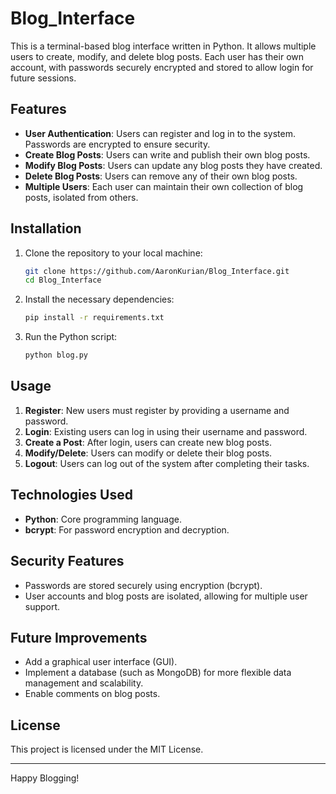 # Blog_Interface

This is a terminal-based blog interface written in Python. It allows multiple users to create, modify, and delete blog posts. Each user has their own account, with passwords securely encrypted and stored to allow login for future sessions.

## Features

- **User Authentication**: Users can register and log in to the system. Passwords are encrypted to ensure security.
- **Create Blog Posts**: Users can write and publish their own blog posts.
- **Modify Blog Posts**: Users can update any blog posts they have created.
- **Delete Blog Posts**: Users can remove any of their own blog posts.
- **Multiple Users**: Each user can maintain their own collection of blog posts, isolated from others.

## Installation

1. Clone the repository to your local machine:
    ```bash
    git clone https://github.com/AaronKurian/Blog_Interface.git
    cd Blog_Interface
    ```

2. Install the necessary dependencies:
    ```bash
    pip install -r requirements.txt
    ```

3. Run the Python script:
    ```bash
    python blog.py
    ```

## Usage

1. **Register**: New users must register by providing a username and password.
2. **Login**: Existing users can log in using their username and password.
3. **Create a Post**: After login, users can create new blog posts.
4. **Modify/Delete**: Users can modify or delete their blog posts.
5. **Logout**: Users can log out of the system after completing their tasks.

## Technologies Used

- **Python**: Core programming language.
- **bcrypt**: For password encryption and decryption.

## Security Features

- Passwords are stored securely using encryption (bcrypt).
- User accounts and blog posts are isolated, allowing for multiple user support.

## Future Improvements

- Add a graphical user interface (GUI).
- Implement a database (such as MongoDB) for more flexible data management and scalability.
- Enable comments on blog posts.

## License

This project is licensed under the MIT License.

---

Happy Blogging!
